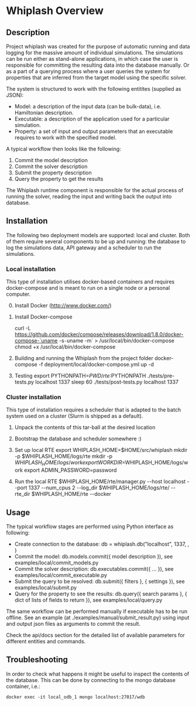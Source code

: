 # Whiplash Overview

## Description

Project whiplash was created for the purpose of automatic running and data logging for the massive amount of individual simulations.
The simulations can be run either as stand-alone applications, in which case the user is responsible for committing the resulting data into the database manually.
Or as a part of a querying process where a user queries the system for properties that are inferred from the target model using the specific solver.

The system is structured to work with the following entitites (supplied as JSON):

- Model: a description of the input data (can be bulk-data), i.e. Hamiltonian description.
- Executable: a description of the application used for a particular simulation.
- Property: a set of input and output parameters that an executable requires to work with the specified model.

A typical workflow then looks like the following:

1. Commit the model description
2. Commit the solver description
3. Submit the property description
4. Query the property to get the results

The Whiplash runtime component is responsible for the actual process of running the solver, reading the input and writing back the output into database.

## Installation

The following two deployment models are supported: local and cluster.
Both of them require several components to be up and running: the database to log the simulations data, API gateway and a scheduler to run the simulations.

### Local installation

This type of installation utilises docker-based containers and requires docker-compose and is meant to run on a single node or a personal computer.

0. Install Docker (http://www.docker.com/)
1. Install Docker-compose

    curl -L https://github.com/docker/compose/releases/download/1.8.0/docker-compose-`uname -s`-`uname -m` > /usr/local/bin/docker-compose
    chmod +x /usr/local/bin/docker-compose

2. Building and running the Whiplash from the project folder
    docker-compose -f deployment/local/docker-compose.yml up -d

3. Testing
    export PYTHONPATH=$PWD/rte:$PYTHONPATH
    ./tests/pre-tests.py localhost 1337
    sleep 60
    ./tests/post-tests.py localhost 1337

### Cluster installation

This type of installation requires a scheduler that is adapted to the batch system used on a cluster (Slurm is shipped as a default).

1. Unpack the contents of this tar-ball at the desired location
2. Bootstrap the database and scheduler somewhere :)

2. Set up local RTE
    export WHIPLASH_HOME=$HOME/src/whiplash
    mkdir -p $WHIPLASH_HOME/logs/rte
    mkdir -p $WHIPLASH_HOME/logs/work
    export WORKDIR=$WHIPLASH_HOME/logs/work
    export ADMIN_PASSWORD=password

3. Run the local RTE
    $WHIPLASH_HOME/rte/manager.py --host localhost --port 1337 --num_cpus 2 --log_dir $WHIPLASH_HOME/logs/rte/ --rte_dir $WHIPLASH_HOME/rte --docker


## Usage

The typical workflow stages are performed using Python interface as following:

- Create connection to the database:         db = whiplash.db("localhost", 1337, <username>, <password>)
- Commit the model:                          db.models.commit({ model description }), see examples/local/commit_models.py
- Commit the solver description:             db.executables.commit({ ... }), see examples/local/commit_executable.py
- Submit the query to be resolved:           db.submit({ filters }, { settings }), see examples/local/submit.py
- Query for the property to see the results: db.query({ search params }, { dict of lists of fields to return }), see examples/local/query.py

The same workflow can be performed manually if executable has to be run offline.
See an example (at ./examples/manual/submit_result.py) using input and output json files as arguments to commit the result.

Check the api/docs section for the detailed list of available parameters for different entities and commands.

## Troubleshooting

In order to check what happens it might be useful to inspect the contents of the database.
This can be done by connecting to the mongo database container, i.e.:

    docker exec -it local_odb_1 mongo localhost:27017/wdb

